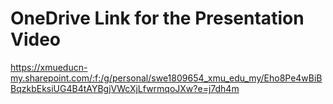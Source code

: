 # OneDrive Link for the Presentation Video
https://xmueducn-my.sharepoint.com/:f:/g/personal/swe1809654_xmu_edu_my/Eho8Pe4wBiBBqzkbEksiUG4B4tAYBgjVWcXjLfwrmqoJXw?e=j7dh4m
